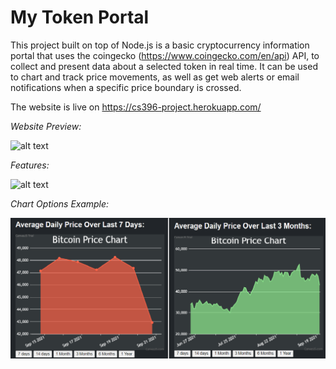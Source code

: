 # My Token Portal 
This project built on top of Node.js is a basic cryptocurrency information portal that uses the coingecko (https://www.coingecko.com/en/api) API,
to collect and present data about a selected token in real time. It can be used to chart and track price movements, as well as get web alerts or email notifications when
a specific price boundary is crossed. 

The website is live on https://cs396-project.herokuapp.com/

*Website Preview:*

![alt text](https://github.com/RomirH/MyTokenPortal/MyTokenPortal/MyTokenPortal/blob/master/basicoutlook.png?raw=true)

*Features:*

![alt text](https://github.com/RomirH/MyTokenPortal/master/info.png?raw=true)

*Chart Options Example:*

![alt text](https://github.com/RomirH/MyTokenPortal/blob/master/timelapse.png?raw=true)


